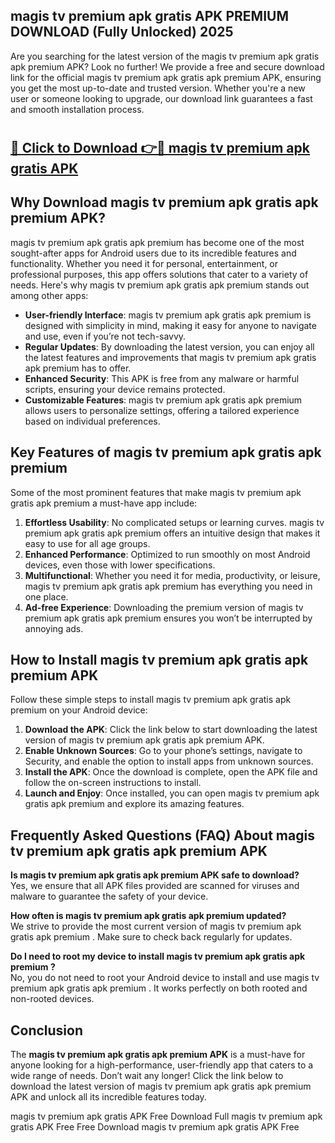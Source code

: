 ## magis tv premium apk gratis APK PREMIUM DOWNLOAD (Fully Unlocked) 2025

Are you searching for the latest version of the magis tv premium apk gratis apk premium  APK? Look no further! We provide a free and secure download link for the official magis tv premium apk gratis apk premium  APK, ensuring you get the most up-to-date and trusted version. Whether you're a new user or someone looking to upgrade, our download link guarantees a fast and smooth installation process.

# <h2><a href="http://leaked.freeplayer.one?title={if_kata}&ref=27D">🔗 Click to Download 👉🔴 magis tv premium apk gratis APK </a></h2>

## Why Download magis tv premium apk gratis apk premium  APK?

magis tv premium apk gratis apk premium  has become one of the most sought-after apps for Android users due to its incredible features and functionality. Whether you need it for personal, entertainment, or professional purposes, this app offers solutions that cater to a variety of needs. Here's why magis tv premium apk gratis apk premium  stands out among other apps:

- **User-friendly Interface**: magis tv premium apk gratis apk premium  is designed with simplicity in mind, making it easy for anyone to navigate and use, even if you’re not tech-savvy.
- **Regular Updates**: By downloading the latest version, you can enjoy all the latest features and improvements that magis tv premium apk gratis apk premium  has to offer.
- **Enhanced Security**: This APK is free from any malware or harmful scripts, ensuring your device remains protected.
- **Customizable Features**: magis tv premium apk gratis apk premium  allows users to personalize settings, offering a tailored experience based on individual preferences.

## Key Features of magis tv premium apk gratis apk premium 

Some of the most prominent features that make magis tv premium apk gratis apk premium  a must-have app include:

1. **Effortless Usability**: No complicated setups or learning curves. magis tv premium apk gratis apk premium  offers an intuitive design that makes it easy to use for all age groups.
2. **Enhanced Performance**: Optimized to run smoothly on most Android devices, even those with lower specifications.
3. **Multifunctional**: Whether you need it for media, productivity, or leisure, magis tv premium apk gratis apk premium  has everything you need in one place.
4. **Ad-free Experience**: Downloading the premium version of magis tv premium apk gratis apk premium  ensures you won’t be interrupted by annoying ads.

## How to Install magis tv premium apk gratis apk premium  APK

Follow these simple steps to install magis tv premium apk gratis apk premium  on your Android device:

1. **Download the APK**: Click the link below to start downloading the latest version of magis tv premium apk gratis apk premium  APK.
2. **Enable Unknown Sources**: Go to your phone’s settings, navigate to Security, and enable the option to install apps from unknown sources.
3. **Install the APK**: Once the download is complete, open the APK file and follow the on-screen instructions to install.
4. **Launch and Enjoy**: Once installed, you can open magis tv premium apk gratis apk premium  and explore its amazing features.

## Frequently Asked Questions (FAQ) About magis tv premium apk gratis apk premium  APK

**Is magis tv premium apk gratis apk premium  APK safe to download?**  
Yes, we ensure that all APK files provided are scanned for viruses and malware to guarantee the safety of your device.

**How often is magis tv premium apk gratis apk premium  updated?**  
We strive to provide the most current version of magis tv premium apk gratis apk premium . Make sure to check back regularly for updates.

**Do I need to root my device to install magis tv premium apk gratis apk premium ?**  
No, you do not need to root your Android device to install and use magis tv premium apk gratis apk premium . It works perfectly on both rooted and non-rooted devices.

## Conclusion

The **magis tv premium apk gratis apk premium  APK** is a must-have for anyone looking for a high-performance, user-friendly app that caters to a wide range of needs. Don’t wait any longer! Click the link below to download the latest version of magis tv premium apk gratis apk premium  APK and unlock all its incredible features today.

magis tv premium apk gratis  APK Free
Download Full magis tv premium apk gratis  APK Free
Free Download magis tv premium apk gratis  APK Free